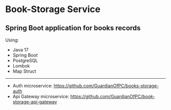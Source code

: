 # Book-Storage Service

## Spring Boot application for books records

Using:
- Java 17
- Spring Boot
- PostgreSQL
- Lombok
- Map Struct

---

* Auth microservice: https://github.com/GuardianOfPC/books-storage-auth
* Api Gateway microservice: https://github.com/GuardianOfPC/book-storage-api-gateway
